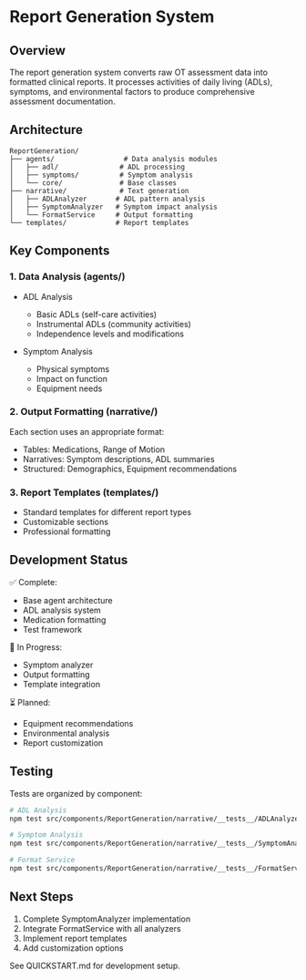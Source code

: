 # Report Generation System

## Overview
The report generation system converts raw OT assessment data into formatted clinical reports. It processes activities of daily living (ADLs), symptoms, and environmental factors to produce comprehensive assessment documentation.

## Architecture
```
ReportGeneration/
├── agents/                 # Data analysis modules
│   ├── adl/               # ADL processing
│   ├── symptoms/          # Symptom analysis
│   └── core/              # Base classes
├── narrative/             # Text generation
│   ├── ADLAnalyzer       # ADL pattern analysis
│   ├── SymptomAnalyzer   # Symptom impact analysis
│   └── FormatService     # Output formatting
└── templates/            # Report templates
```

## Key Components

### 1. Data Analysis (agents/)
- ADL Analysis
  - Basic ADLs (self-care activities)
  - Instrumental ADLs (community activities)
  - Independence levels and modifications

- Symptom Analysis
  - Physical symptoms
  - Impact on function
  - Equipment needs

### 2. Output Formatting (narrative/)
Each section uses an appropriate format:
- Tables: Medications, Range of Motion
- Narratives: Symptom descriptions, ADL summaries
- Structured: Demographics, Equipment recommendations

### 3. Report Templates (templates/)
- Standard templates for different report types
- Customizable sections
- Professional formatting

## Development Status

✅ Complete:
- Base agent architecture
- ADL analysis system
- Medication formatting
- Test framework

🔄 In Progress:
- Symptom analyzer
- Output formatting
- Template integration

⏳ Planned:
- Equipment recommendations
- Environmental analysis
- Report customization

## Testing
Tests are organized by component:
```bash
# ADL Analysis
npm test src/components/ReportGeneration/narrative/__tests__/ADLAnalyzer.test.ts

# Symptom Analysis
npm test src/components/ReportGeneration/narrative/__tests__/SymptomAnalyzer.test.ts

# Format Service
npm test src/components/ReportGeneration/narrative/__tests__/FormatService.test.ts
```

## Next Steps
1. Complete SymptomAnalyzer implementation
2. Integrate FormatService with all analyzers
3. Implement report templates
4. Add customization options

See QUICKSTART.md for development setup.